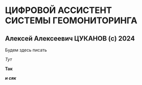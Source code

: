# ЦИФРОВОЙ АССИСТЕНТ СИСТЕМЫ ГЕОМОНИТОРИНГА

## Алексей Алексеевич ЦУКАНОВ (c) 2024

Будем здесь писать

*Тут*

**Так**

***и сяк***